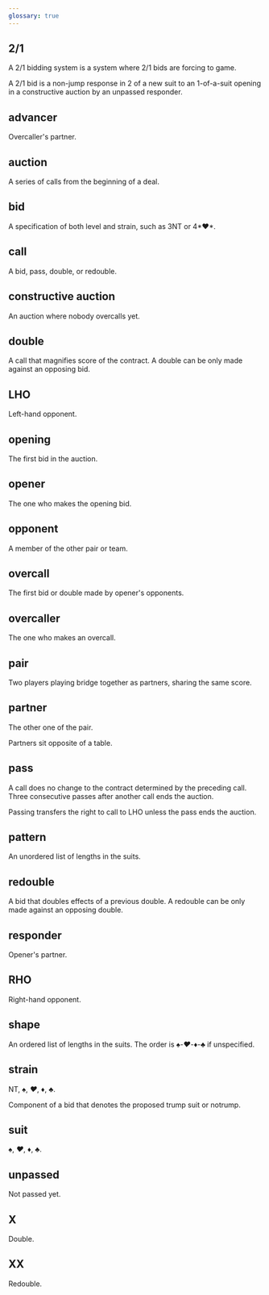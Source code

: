 ```yaml
---
glossary: true
---
```


2/1
---
A 2/1 bidding system is a system where 2/1 bids are forcing to game.

A 2/1 bid is a non-jump response in 2 of a new suit to an 1-of-a-suit opening
in a constructive auction by an unpassed responder.

advancer
--------
Overcaller's partner.

auction
-------
A series of calls from the beginning of a deal.

bid
---
A specification of both level and strain, such as 3NT or 4*♥*.

call
----
A bid, pass, double, or redouble.

constructive auction
--------------------
An auction where nobody overcalls yet.

double
------
A call that magnifies score of the contract.  A double can be only made against
an opposing bid.

LHO
---
Left-hand opponent.

opening
-------
The first bid in the auction.

opener
------
The one who makes the opening bid.

opponent
--------
A member of the other pair or team.

overcall
--------
The first bid or double made by opener's opponents.

overcaller
----------
The one who makes an overcall.

pair
----
Two players playing bridge together as partners, sharing the same score.

partner
-------
The other one of the pair.

Partners sit opposite of a table.

pass
----
A call does no change to the contract determined by the preceding call.  Three
consecutive passes after another call ends the auction.

Passing transfers the right to call to LHO unless the pass ends the auction.

pattern
-------
An unordered list of lengths in the suits.

redouble
--------
A bid that doubles effects of a previous double.  A redouble can be only made
against an opposing double.

responder
---------
Opener's partner.

RHO
---
Right-hand opponent.

shape
-----
An ordered list of lengths in the suits.  The order is ♠-*♥*-*♦*-♣ if
unspecified.

strain
------
NT, ♠, *♥*, *♦*, ♣.

Component of a bid that denotes the proposed trump suit or notrump.

suit
----
♠, *♥*, *♦*, ♣.

unpassed
--------
Not passed yet.

X
---
Double.

XX
---
Redouble.
